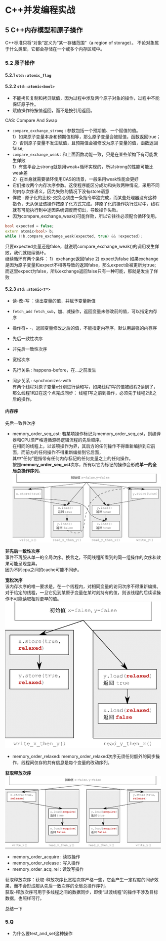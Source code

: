 # C++并发编程实战

## 5 C++内存模型和原子操作

C++标准只将“对象”定义为“某一存储范围”（a region of storage）。
不论对象属于什么类型，它都会存储在一个或多个内存区域中。

### 5.2 原子操作

#### 5.2.1 `std::atomic_flag`

#### 5.2.2 `std::atomic<bool>`

+ 不能拷贝复制和拷贝赋值，因为过程中涉及两个原子对象的操作，过程中不能保证原子性。
+ 赋值操作符按值返回，而不是按引用返回。

CAS: Compare And Swap  

+ `compare_exchange_strong` : 参数包括一个预期值、一个赋值的值。  
    1）如果原子变量本身和预期值相等，那么原子变量会被赋值，函数返回true；  
    2）否则原子变量不发生赋值，且预期值会被修改为原子变量的值，函数返回false;  
+ `compare_exchange_weak` : 和上面函数功能一致，只是在某些架构下有可能发生佯败  
    1）有些平台上strong就是用weak+循环实现的，所以strong的性能可能比weak差  
    2）在本身就需要循环使用CAS的场景，一般采用weak性能会更好
+ 它们接收两个内存次序参数。这使程序能区分成功和失败两种情况，采用不同的内存次序语义，因为失败的情况下没有store语意
+ 佯败 : 原子化的比较-交换必须由一条指令单独完成，而某些处理器没有这种指令，无从保证该操作按原子化方式完成。非原子化的操作执行过程中，线程就有可能执行到中途因系统调度而切出，导致操作失败。
+ 因为compare_exchange_weak()可能佯败，所以它往往必须配合循环使用。

```C++
bool expected = false;
extern atomic<bool> b;
while (!b.compare_exchange_weak(expected, true) && !expected);
```

只要expected变量还是false，就说明compare_exchange_weak()的调用发生佯败，我们就继续循环。  
继续循环有两个条件：
1）exchange返回false
2) expect为false
如果exchange是因为原子变量和expect不相等导致的返回false，那么expect会被更新为true;
而这里expect为false，所以exchange返回false只有一种可能，那就是发生了佯败

#### 5.2.3 `std::atomic<T*>`

+ 读-改-写 ：读出变量的值，并赋予变量新值
+ `fetch_add` `fetch_sub`，加、减操作，返回变量未修改前的值，可以指定内存序
+ 操作符+ -，返回变量修改之后的值，不能指定内存序，默认用最强的内存序

+ 先后一致性次序
+ 非先后一致性次序
+ 宽松次序
+ 先行关系 : happens-before，在...之前发生
+ 同步关系 : synchronizes-with  
            有两个线程对原子变量x分别进行读和写，如果线程1写的值被线程2读到了，那么线程1和2在这个点完成同步：
            线程1写之前到操作，必须先于线程2读之后的操作。

#### 内存序

先后一致性次序  

+ memory_order_seq_cst: 若某项操作标记为memory_order_seq_cst，则编译器和CPU须严格遵循源码逻辑流程的先后顺序。  
  在相同的线程上，以该项操作为界，其后方的任何操作不得重新编排到它前面，而前方的任何操作不得重新编排到它后面，  
  其中“任何”是指带有任何内存标记的任何变量之上的任何操作。  
  按照**memory_order_seq_cst**次序，所有以它为标记的操作会形成**单一的全局总操作序列**。
  ![先后一致性](image.png)

**非先后一致性次序**  
事件不再服从单一的全局次序。换言之，不同线程所看到的同一组操作的次序和效果可能呈现差异。  
因为不同cpu之间的cache可能不同步。

**宽松次序**  
该内存次序的唯一要求是，在一个线程内，对相同变量的访问次序不得重新编排。  
对于给定的线程，一旦它见到某原子变量在某时刻持有的值，则该线程的后续读操作不可能读取相对更早的值。
![宽松次序](image-2.png)

+ memory_order_relaxed: memory_order_relaxed次序无须任何额外的同步操作，线程间仅存的共有信息是每个变量的改动序列。

**获取释放次序**
![获取释放次序](image-1.png)

+ memory_order_acquire : 读取操作
+ memory_order_release : 写入操作
+ memory_order_acq_rel : 读改写操作

获取释放次序：获取-释放次序比宽松次序严格一些，它会产生一定程度的同步效果，而不会形成服从先后一致次序的全局总操作序列。  
获取-释放次序可用于多线程之间的数据同步，即使“过渡线程”的操作不涉及目标数据，也照样可行。

总结一下

### 5.Q

+ 为什么要test_and_set这种操作
